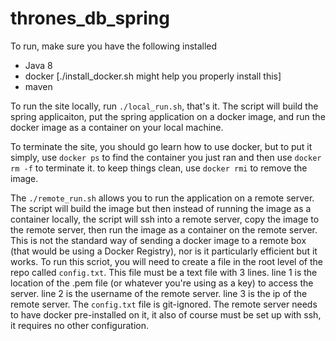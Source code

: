 # thrones_db_spring

To run, make sure you have the following installed
- Java 8
- docker [./install_docker.sh might help you properly install this]
- maven

To run the site locally, run `./local_run.sh`, that's it.  The script will build the spring applicaiton, put the spring application on a docker image, and run the docker image as a container on your local machine.

To terminate the site, you should go learn how to use docker, but to put it simply, use `docker ps` to find the container you just ran and then use `docker rm -f` to terminate it.  to keep things clean, use `docker rmi` to remove the image.

The `./remote_run.sh` allows you to run the application on a remote server.  The script will build the image but then instead of running the image as a container locally, the script will ssh into a remote server, copy the image to the remote server, then run the image as a container on the remote server.  This is not the standard way of sending a docker image to a remote box (that would be using a Docker Registry), nor is it particularly efficient but it works.  To run this scriot, you will need to create a file in the root level of the repo called `config.txt`.  This file must be a text file with 3 lines.  line 1 is the location of the .pem file (or whatever you're using as a key) to access the server.  line 2 is the username of the remote server.  line 3 is the ip of the remote server.  The `config.txt` file is git-ignored.  The remote server needs to have docker pre-installed on it, it also of course must be set up with ssh, it requires no other configuration.
